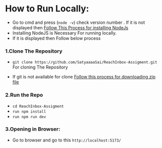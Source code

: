 # How to Run Locally:
- Go to cmd and press (`node -v`) check version number . If it is not displayed then [Follow This Process for installing NodeJs](https://www.geeksforgeeks.org/installation-of-node-js-on-windows/)
- Installing NodeJS is Necessary For running locally.
- If it is displayed then Follow below process

### 1.Clone The Repository
- `git clone https://github.com/SatyaaaaSai/ReachInbox-Assigment.git` For cloning The Repository 

- If git is not available for clone [Follow this process for downloading zip file](https://medium.com/@bezzam/four-ways-to-download-a-github-repo-a31496ad5b81#:~:text=From%20the%20repo's%20homepage%20on,favorite%20editor%20and%20start%20coding.)
 ### 2.Run the Repo
- `cd ReachInbox-Assigment `
- `run npm install`
- `run npm run dev`
### 3.Opening in Browser:
- Go to browser and go to this `http://localhost:5173/`

